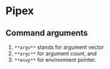 # Pipex


## Command arguments
1. ```**argv**``` stands for argument vector
2. ```**argc**``` for argument count, and
3. ```**envp**``` for environment pointer.

